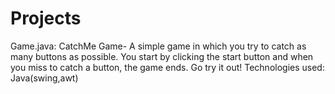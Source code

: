 # Projects
Game.java:
  CatchMe Game- A simple game in which you try to catch as many buttons as possible.
  You start by clicking the start button and when you miss to catch a button, the game ends.
  Go try it out!
  Technologies used: Java(swing,awt) 

